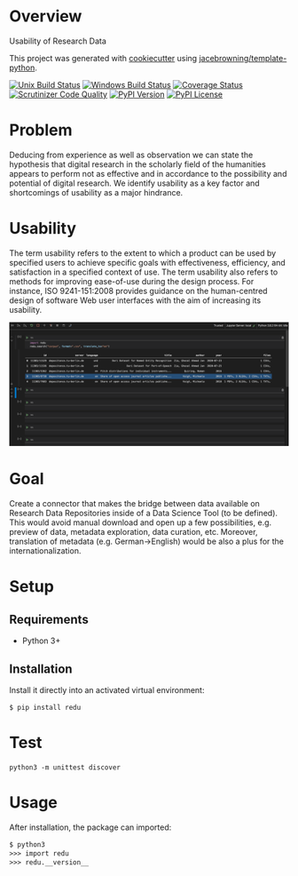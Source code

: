 # Overview

Usability of Research Data

This project was generated with [cookiecutter](https://github.com/audreyr/cookiecutter) using [jacebrowning/template-python](https://github.com/jacebrowning/template-python).

[![Unix Build Status](https://img.shields.io/travis/TUB-NLP-OpenData/usability_research_data/master.svg?label=unix)](https://travis-ci.org/TUB-NLP-OpenData/usability_research_data)
[![Windows Build Status](https://img.shields.io/appveyor/ci/TUB-NLP-OpenData/usability_research_data/master.svg?label=windows)](https://ci.appveyor.com/project/TUB-NLP-OpenData/usability_research_data)
[![Coverage Status](https://img.shields.io/coveralls/TUB-NLP-OpenData/usability_research_data/master.svg)](https://coveralls.io/r/TUB-NLP-OpenData/usability_research_data)
[![Scrutinizer Code Quality](https://img.shields.io/scrutinizer/g/TUB-NLP-OpenData/usability_research_data.svg)](https://scrutinizer-ci.com/g/TUB-NLP-OpenData/usability_research_data/?branch=master)
[![PyPI Version](https://img.shields.io/pypi/v/redu.svg)](https://pypi.org/project/redu)
[![PyPI License](https://img.shields.io/pypi/l/redu.svg)](https://pypi.org/project/redu)

# Problem
Deducing from experience as well as observation we can state the hypothesis that digital research in the scholarly field of the humanities appears to perform not as effective and in accordance to the possibility and potential of digital research. We identify usability as a key factor and shortcomings of usability as a major hindrance. 

# Usability
The term usability refers to the extent to which a product can be used by specified users to achieve specific goals with effectiveness, efficiency, and satisfaction in a specified context of use. The term usability also refers to methods for improving ease-of-use during the design process. For instance, ISO 9241-151:2008 provides guidance on the human-centred design of software Web user interfaces with the aim of increasing its usability.

<a href="https://drive.google.com/file/d/1oXpuGZnqO8WMAPuWMwL3BZPFkVE3S8EM/view?usp=sharing"> <img  src=https://raw.githubusercontent.com/TUB-NLP-OpenData/usability_research_data/master/extras/screen.png></a>




# Goal
Create a connector that makes the bridge between data available on Research Data Repositories inside of a Data Science Tool (to be defined). This would avoid manual download and open up a few possibilities, e.g. preview of data, metadata exploration, data curation, etc. Moreover, translation of metadata (e.g. German->English) would be also a plus for the internationalization.



# Setup

## Requirements

* Python 3+

## Installation

Install it directly into an activated virtual environment:

```text
$ pip install redu
```

# Test
```text
python3 -m unittest discover
```


# Usage

After installation, the package can imported:

```text
$ python3
>>> import redu
>>> redu.__version__
```

